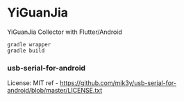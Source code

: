 # YiGuanJia
YiGuanJia Collector with Flutter/Android

```
gradle wrapper
gradle build
```

### usb-serial-for-android

License: MIT ref - https://github.com/mik3y/usb-serial-for-android/blob/master/LICENSE.txt
